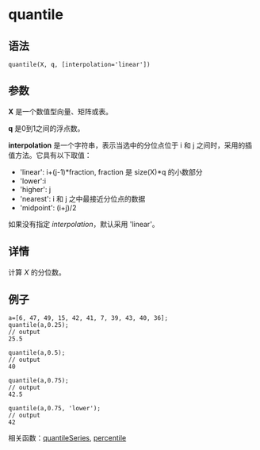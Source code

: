 # quantile

## 语法

`quantile(X, q, [interpolation='linear'])`

## 参数

**X** 是一个数值型向量、矩阵或表。

**q** 是0到1之间的浮点数。

**interpolation** 是一个字符串，表示当选中的分位点位于 i 和 j 之间时，采用的插值方法。它具有以下取值：

* 'linear': i+(j-1)\*fraction, fraction 是 size(X)\*q
  的小数部分
* 'lower':i
* 'higher': j
* 'nearest': i 和 j 之中最接近分位点的数据
* 'midpoint': (i+j)/2

如果没有指定 *interpolation*，默认采用 'linear'。

## 详情

计算 *X* 的分位数。

## 例子

```
a=[6, 47, 49, 15, 42, 41, 7, 39, 43, 40, 36];
quantile(a,0.25);
// output
25.5

quantile(a,0.5);
// output
40

quantile(a,0.75);
// output
42.5

quantile(a,0.75, 'lower');
// output
42
```

相关函数：[quantileSeries](quantileSeries.md), [percentile](../p/percentile.md)

